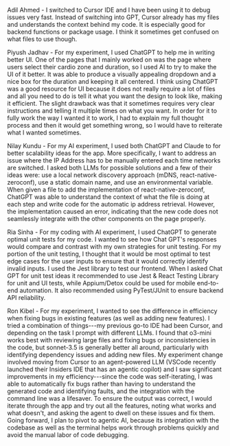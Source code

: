 Adil Ahmed - I switched to Cursor IDE and I have been using it to debug issues very fast. 
Instead of switching into GPT, Cursor already has my files and understands the context behind my code.
It is especially good for backend functions or package usage. I think it sometimes get confused on what files to use though.


Piyush Jadhav - For my experiment, I used ChatGPT to help me in writing better UI. One of the pages that I mainly worked on was the page where users select their cardio zone and duration, so I used AI to try to make the UI of it better. It was able to produce a visually appealing dropdown and a nice box for the duration and keeping it all centered. I think using ChatGPT was a good resource for UI because it does not really require a lot of files and all you need to do is tell it what you want the design to look like, making it efficient. The slight drawback was that it sometimes requires very clear instructions and telling it multiple times on what you want. In order for it to fully work the way I wanted it to work, I had to explain my full thought process and then it would get something wrong, so I would have to reiterate what I wanted sometimes. 

Nilay Kundu - For my AI experiment, I used both ChatGPT and Claude to for better scalability ideas for the app. More specifically, I want to address an issue where the IP Address has to be manually entered each time networks are switched. I asked both LLMs for possible solutions and a few of their ideas were: use a local network discovery approach (mDNS, react-native-zeroconf), use a static domain name, and use an environmental variable. When given a file to add the implementation of react-native-zeroconf, ChatGPT was able to understand the context of what the file is doing at each step and write code for the automatic ip address retrieval. However, the implementation caused an error, indicating that the new code does not seamlessly integrate with the other components on the page properly.

Ria Sinha - For my coding with AI experiment, I used ChatGPT to generate optimal unit tests for my code. I wanted to see how Chat GPT's responses would compare and contrast with my own strategies for unit testing. For my portion of the unit testing, I thought that it would be most optimal to test edge cases for the user inputs to ensure that it would correctly identify invalid inputs. I used the Jest library to test our frontend. When I asked Chat GPT for unit test ideas it recommended to use Jest & React Testing Library for unit and UI tests, while Appium/Detox could be used for mobile end-to-end automation. It also recommended using PyTest/JUnit to ensure backend API reliability.

Ron Kibel - For my experiment, I wanted to see the difference in efficiency when fixing bugs in existing features (as well as adding new features). I tried a combination of things---my previous go-to IDE had been Cursor, and depending on the task I prompt with different LLMs. I found that o3-mini works best with reviewing large files and fixing bugs or inconsistencies in the code, but sonnet-3.5 is generally better all around, particularly with identifying dependency issues and adding new files. My experiment change involved moving from Cursor to an agent-powered LLM (VSCode recently launched their Insiders IDE that has an agentic copilot) and I saw significant improvements in my efficiency---since the code was self-iterating, I was able to automatically fix bugs rather than having to understand the generated code and identifying faults, and the integration with the command line was a lifesaver. To ensure the output was correct, I would iterate through the app and try out all the features, noting what works and what doesn't, and asking the agent to dwell on these issues and fix them. Going forward, I plan to pivot to agentic AI, because its integration with the codebase as well as the terminal helps work through problems quickly and avoid the manual labor of code debugging.
